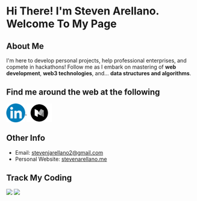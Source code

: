 # Hi There! I'm Steven Arellano. Welcome To My Page

## About Me

I'm here to develop personal projects, help professional enterprises, and copmete in hackathons! Follow me as I embark on mastering of **web development**, **web3 technologies**, and... **data structures and algorithms**.

## Find me around the web at the following

<link rel="stylesheet" href="./styles.css">

<p class='webContainer'>
    <a href="https://www.linkedin.com/in/stevenjarellano/" target="blank">
        <img align="center" src="./logos/linkedin.png" alt="linkedin" height="50" />
    </a>
    <a href="https://medium.com/@stevenjarellano" target="blank">
        <img align="center" src="./logos/medium.png" alt="medium" height="50" />
    </a>
</p>

## Other Info

-   Email: [stevenjarellano2@gmail.com](stevenjarellano2@gmail.com)
-   Personal Website: [stevenarellano.me](https://www.stevenarellano.me/)

## Track My Coding

<p class="statContainer">
      <img 
      class='weekly'
      src="https://github-readme-stats.vercel.app/api/top-langs/?username=stevenarellano&theme=dracula" />
      <img 
      class='streak'
      src="https://github-readme-streak-stats.herokuapp.com?user=stevenarellano&theme=dracula&date_format=M%20j%5B%2C%20Y%5D" />
</p>
<!--
**stevenarellano/stevenarellano** is a ✨ _special_ ✨ repository because its `README.md` (this file) appears on your GitHub profile.

Here are some ideas to get you started:

- 🔭 I’m currently working on ...
- 🌱 I’m currently learning ...
- 👯 I’m looking to collaborate on ...
- 🤔 I’m looking for help with ...
- 💬 Ask me about ...
- 📫 How to reach me: ...
- 😄 Pronouns: ...
- ⚡ Fun fact: ...
-->
